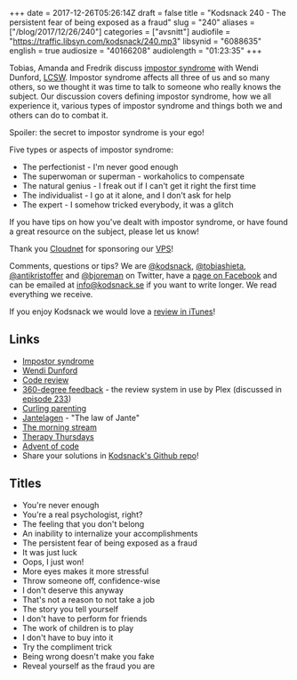 +++
date = 2017-12-26T05:26:14Z
draft = false
title = "Kodsnack 240 - The persistent fear of being exposed as a fraud"
slug = "240"
aliases = ["/blog/2017/12/26/240"]
categories = ["avsnitt"]
audiofile = "https://traffic.libsyn.com/kodsnack/240.mp3"
libsynid = "6088635"
english = true
audiosize = "40166208"
audiolength = "01:23:35"
+++

Tobias, Amanda and Fredrik discuss [impostor syndrome](https://en.wikipedia.org/wiki/Impostor_syndrome) with Wendi Dunford, [LCSW](https://www.humanservicesedu.org/lcswvspsychologist.html#context/api/listings/prefilter). Impostor syndrome affects all three of us and so many others, so we thought it was time to talk to someone who really knows the subject. Our discussion covers defining impostor syndrome, how we all experience it, various types of impostor syndrome and things both we and others can do to combat it.

Spoiler: the secret to impostor syndrome is your ego!

Five types or aspects of impostor syndrome:

* The perfectionist - I'm never good enough
* The superwoman or superman - workaholics to compensate
* The natural genius - I freak out if I can't get it right the first time
* The individualist - I go at it alone, and I don't ask for help
* The expert - I somehow tricked everybody, it was a glitch

If you have tips on how you've dealt with impostor syndrome, or have found a great resource on the subject, please let us know!

Thank you [Cloudnet](http://www.cloudnet.se) for sponsoring our [VPS](http://en.wikipedia.org/wiki/Virtual_private_server)!

Comments, questions or tips? We are [@kodsnack](https://www.twitter.com/kodsnack), [@tobiashieta](https://www.twitter.com/tobiashieta), [@antikristoffer](https://www.twitter.com/antikristoffer) and [@bjoreman](https://www.twitter.com/bjoreman) on Twitter, have a [page on Facebook](https://www.facebook.com/kodsnack) and can be emailed at [info@kodsnack.se](mailto:info@kodsnack.se) if you want to write longer. We read everything we receive.

If you enjoy Kodsnack we would love a [review in iTunes](http://itunes.apple.com/se/podcast/kodsnack/id561631498?l=en)!

## Links ##
* [Impostor syndrome](https://en.wikipedia.org/wiki/Impostor_syndrome)
* [Wendi Dunford](https://twitter.com/therapythursdys)
* [Code review](https://en.wikipedia.org/wiki/Code_review)
* [360-degree feedback](https://en.wikipedia.org/wiki/360-degree_feedback) - the review system in use by Plex (discussed in [episode 233](https://kodsnack.se/233/))
* [Curling parenting](https://en.wikipedia.org/wiki/Helicopter_parent)
* [Jantelagen](https://en.wikipedia.org/wiki/Law_of_Jante) - "The law of Jante"
* [The morning stream](http://frogpants.com/tms)
* [Therapy Thursdays](https://therapythursdays.com/)
* [Advent of code](http://adventofcode.com/)
* Share your solutions in [Kodsnack's Github repo](https://github.com/kodsnack/advent_of_code_2017/)!

## Titles ##
* You're never enough
* You're a real psychologist, right?
* The feeling that you don't belong
* An inability to internalize your accomplishments
* The persistent fear of being exposed as a fraud
* It was just luck
* Oops, I just won!
* More eyes makes it more stressful
* Throw someone off, confidence-wise
* I don't deserve this anyway
* That's not a reason to not take a job
* The story you tell yourself
* I don't have to perform for friends
* The work of children is to play
* I don't have to buy into it
* Try the compliment trick
* Being wrong doesn't make you fake
* Reveal yourself as the fraud you are